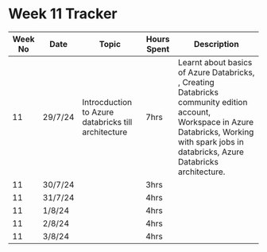 # Week 11 Tracker

| Week No | Date    | Topic                                   | Hours Spent | Description                                                                                                                                                                        |
| ------- | ------- | --------------------------------------- | ----------- | ---------------------------------------------------------------------------------------------------------------------------------------------------------------------------------- |
| 11      | 29/7/24 | Introcduction to Azure databricks till architecture | 7hrs        | Learnt about basics of Azure Databricks, , Creating Databricks community edition account, Workspace in Azure Databricks, Working with spark jobs in databricks, Azure Databricks architecture. |
| 11      | 30/7/24 |                                         | 3hrs        |
| 11      | 31/7/24 |                                         | 4hrs        |
| 11      | 1/8/24 |                                         | 4hrs        |
| 11      | 2/8/24 |                                         | 4hrs        |
| 11      | 3/8/24  |                                         | 4hrs        |
